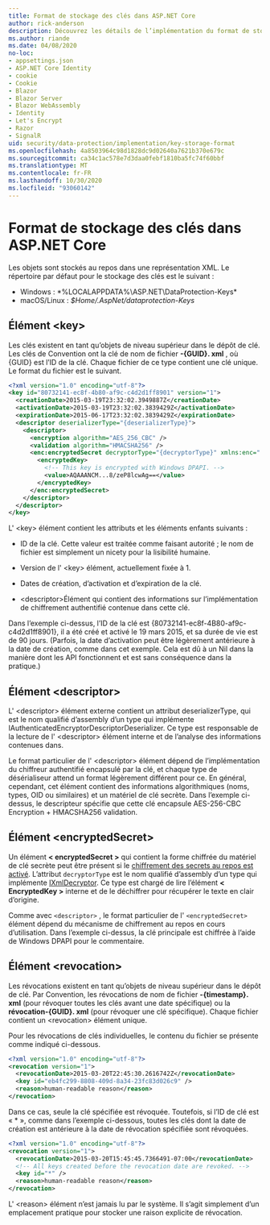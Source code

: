 ```yaml
---
title: Format de stockage des clés dans ASP.NET Core
author: rick-anderson
description: Découvrez les détails de l’implémentation du format de stockage de la clé de protection des données ASP.NET Core.
ms.author: riande
ms.date: 04/08/2020
no-loc:
- appsettings.json
- ASP.NET Core Identity
- cookie
- Cookie
- Blazor
- Blazor Server
- Blazor WebAssembly
- Identity
- Let's Encrypt
- Razor
- SignalR
uid: security/data-protection/implementation/key-storage-format
ms.openlocfilehash: 4a8503964c98d1828dc9d02640a7621b370e679c
ms.sourcegitcommit: ca34c1ac578e7d3daa0febf1810ba5fc74f60bbf
ms.translationtype: MT
ms.contentlocale: fr-FR
ms.lasthandoff: 10/30/2020
ms.locfileid: "93060142"
---
```

# <a name="key-storage-format-in-aspnet-core"></a>Format de stockage des clés dans ASP.NET Core

<a name="data-protection-implementation-key-storage-format"></a>

Les objets sont stockés au repos dans une représentation XML. Le répertoire par défaut pour le stockage des clés est le suivant :

* Windows : *%LOCALAPPDATA%\ASP.NET\DataProtection-Keys\*
* macOS/Linux : *$Home/.AspNet/dataprotection-Keys*

## <a name="the-key-element"></a>Élément \<key>

Les clés existent en tant qu’objets de niveau supérieur dans le dépôt de clé. Les clés de Convention ont la clé de nom de fichier **-{GUID}. xml** , où {GUID} est l’ID de la clé. Chaque fichier de ce type contient une clé unique. Le format du fichier est le suivant.

```xml
<?xml version="1.0" encoding="utf-8"?>
<key id="80732141-ec8f-4b80-af9c-c4d2d1ff8901" version="1">
  <creationDate>2015-03-19T23:32:02.3949887Z</creationDate>
  <activationDate>2015-03-19T23:32:02.3839429Z</activationDate>
  <expirationDate>2015-06-17T23:32:02.3839429Z</expirationDate>
  <descriptor deserializerType="{deserializerType}">
    <descriptor>
      <encryption algorithm="AES_256_CBC" />
      <validation algorithm="HMACSHA256" />
      <enc:encryptedSecret decryptorType="{decryptorType}" xmlns:enc="...">
        <encryptedKey>
          <!-- This key is encrypted with Windows DPAPI. -->
          <value>AQAAANCM...8/zeP8lcwAg==</value>
        </encryptedKey>
      </enc:encryptedSecret>
    </descriptor>
  </descriptor>
</key>
```

L' \<key> élément contient les attributs et les éléments enfants suivants :

* ID de la clé. Cette valeur est traitée comme faisant autorité ; le nom de fichier est simplement un nicety pour la lisibilité humaine.

* Version de l' \<key> élément, actuellement fixée à 1.

* Dates de création, d’activation et d’expiration de la clé.

* \<descriptor>Élément qui contient des informations sur l’implémentation de chiffrement authentifié contenue dans cette clé.

Dans l’exemple ci-dessus, l’ID de la clé est {80732141-ec8f-4B80-af9c-c4d2d1ff8901}, il a été créé et activé le 19 mars 2015, et sa durée de vie est de 90 jours. (Parfois, la date d’activation peut être légèrement antérieure à la date de création, comme dans cet exemple. Cela est dû à un Nil dans la manière dont les API fonctionnent et est sans conséquence dans la pratique.)

## <a name="the-descriptor-element"></a>Élément \<descriptor>

L' \<descriptor> élément externe contient un attribut deserializerType, qui est le nom qualifié d’assembly d’un type qui implémente IAuthenticatedEncryptorDescriptorDeserializer. Ce type est responsable de la lecture de l' \<descriptor> élément interne et de l’analyse des informations contenues dans.

Le format particulier de l' \<descriptor> élément dépend de l’implémentation du chiffreur authentifié encapsulé par la clé, et chaque type de désérialiseur attend un format légèrement différent pour ce. En général, cependant, cet élément contient des informations algorithmiques (noms, types, OID ou similaires) et un matériel de clé secrète. Dans l’exemple ci-dessus, le descripteur spécifie que cette clé encapsule AES-256-CBC Encryption + HMACSHA256 validation.

## <a name="the-encryptedsecret-element"></a>Élément \<encryptedSecret>

Un élément **&lt; encryptedSecret &gt;** qui contient la forme chiffrée du matériel de clé secrète peut être présent si le [chiffrement des secrets au repos est activé](xref:security/data-protection/implementation/key-encryption-at-rest). L’attribut `decryptorType` est le nom qualifié d’assembly d’un type qui implémente [IXmlDecryptor](/dotnet/api/microsoft.aspnetcore.dataprotection.xmlencryption.ixmldecryptor). Ce type est chargé de lire l’élément **&lt; EncryptedKey &gt;** interne et de le déchiffrer pour récupérer le texte en clair d’origine.

Comme avec `<descriptor>` , le format particulier de l' `<encryptedSecret>` élément dépend du mécanisme de chiffrement au repos en cours d’utilisation. Dans l’exemple ci-dessus, la clé principale est chiffrée à l’aide de Windows DPAPI pour le commentaire.

## <a name="the-revocation-element"></a>Élément \<revocation>

Les révocations existent en tant qu’objets de niveau supérieur dans le dépôt de clé. Par Convention, les révocations de nom de fichier **-{timestamp}. xml** (pour révoquer toutes les clés avant une date spécifique) ou la **révocation-{GUID}. xml** (pour révoquer une clé spécifique). Chaque fichier contient un \<revocation> élément unique.

Pour les révocations de clés individuelles, le contenu du fichier se présente comme indiqué ci-dessous.

```xml
<?xml version="1.0" encoding="utf-8"?>
<revocation version="1">
  <revocationDate>2015-03-20T22:45:30.2616742Z</revocationDate>
  <key id="eb4fc299-8808-409d-8a34-23fc83d026c9" />
  <reason>human-readable reason</reason>
</revocation>
```

Dans ce cas, seule la clé spécifiée est révoquée. Toutefois, si l’ID de clé est « * », comme dans l’exemple ci-dessous, toutes les clés dont la date de création est antérieure à la date de révocation spécifiée sont révoquées.

```xml
<?xml version="1.0" encoding="utf-8"?>
<revocation version="1">
  <revocationDate>2015-03-20T15:45:45.7366491-07:00</revocationDate>
  <!-- All keys created before the revocation date are revoked. -->
  <key id="*" />
  <reason>human-readable reason</reason>
</revocation>
```

L' \<reason> élément n’est jamais lu par le système. Il s’agit simplement d’un emplacement pratique pour stocker une raison explicite de révocation.

